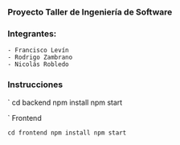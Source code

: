 
### Proyecto Taller de Ingeniería de Software

### Integrantes: 
	- Francisco Levín 	
	- Rodrigo Zambrano
	- Nicolás Robledo


### Instrucciones


`
cd backend 
npm install
npm start

`
Frontend

`
cd frontend
npm install
npm start
`
